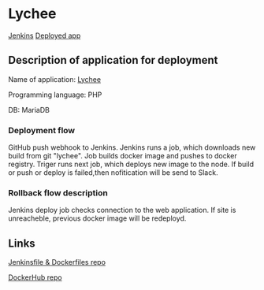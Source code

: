 #  Lychee

[Jenkins](http://romalap.com/)
[Deployed app](http://romalap.com:8000/)

## Description of application for deployment

Name of application: [Lychee](https://lycheeorg.github.io/)

Programming language: PHP

DB: MariaDB

### Deployment flow

GitHub push webhook to Jenkins.
Jenkins runs a job, which downloads new build from git "lychee".
Job builds docker image and pushes to docker registry.
Triger runs next job, which deploys new image to the node.
If build or push or deploy is failed,then nofitication will be send to Slack.

### Rollback flow description

Jenkins deploy job checks connection to the web application.
If site is unreacheble, previous docker image will be redeployd.

## Links

[Jenkinsfile & Dockerfiles repo](https://github.com/romalap/lychee)

[DockerHub repo](https://hub.docker.com/repository/docker/devvetton/lychee)
